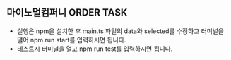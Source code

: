 ## 마이노멀컴퍼니 ORDER TASK

- 실행은 npm을 설치한 후 main.ts 파일의 data와 selected를 수정하고 터미널을 열어 npm run start를 입력하시면 됩니다.
- 테스트시 터미널을 열고 npm run test를 입력하시면 됩니다.

